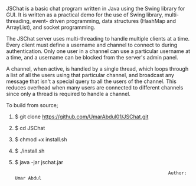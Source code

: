 
  JSChat is a basic chat program written in Java using the Swing library for GUI.
It is written as a practical demo for the use of Swing library, multi-threading, event-
driven programming, data structures (HashMap and ArrayList), and socket programming.

  The JSChat server uses multi-threading to handle multiple clients at a time. Every
client must define a username and channel to connect to during authentication. Only
one user in a channel can use a particular username at a time, and a username can be
blocked from the server's admin panel.

  A channel, when active, is handled by a single thread, which loops through a list of
all the users using that particular channel, and broadcast any message that isn't a 
special query to all the users of the channel. This reduces overhead when many users
are connected to different channels since only a thread is required to handle a channel.

To build from source;

1.  $ git clone https://github.com/UmarAbdul01/JSChat.git
2.  $ cd JSChat
3.  $ chmod +x install.sh
4.  $ ./install.sh
5.  $ java -jar jschat.jar
 
                                                                  Author: Umar Abdul
